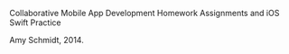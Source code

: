 
Collaborative Mobile App Development Homework Assignments and iOS Swift Practice 

Amy Schmidt, 2014. 
